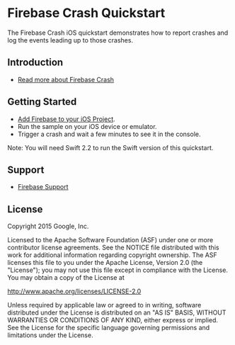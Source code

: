 Firebase Crash Quickstart
=============================

The Firebase Crash iOS quickstart demonstrates how to report crashes and log
the events leading up to those crashes.

Introduction
------------

- [Read more about Firebase Crash](https://firebase.google.com/docs/crash/)

Getting Started
---------------

- [Add Firebase to your iOS Project](https://firevase.google.com/docs/ios/setup).
- Run the sample on your iOS device or emulator.
- Trigger a crash and wait a few minutes to see it in the console.

Note: You will need Swift 2.2 to run the Swift version of this quickstart.

Support
-------

- [Firebase Support](https://firebase.google.com/support/)

License
-------

Copyright 2015 Google, Inc.

Licensed to the Apache Software Foundation (ASF) under one or more contributor
license agreements.  See the NOTICE file distributed with this work for
additional information regarding copyright ownership.  The ASF licenses this
file to you under the Apache License, Version 2.0 (the "License"); you may not
use this file except in compliance with the License.  You may obtain a copy of
the License at

  http://www.apache.org/licenses/LICENSE-2.0

Unless required by applicable law or agreed to in writing, software
distributed under the License is distributed on an "AS IS" BASIS, WITHOUT
WARRANTIES OR CONDITIONS OF ANY KIND, either express or implied.  See the
License for the specific language governing permissions and limitations under
the License.
